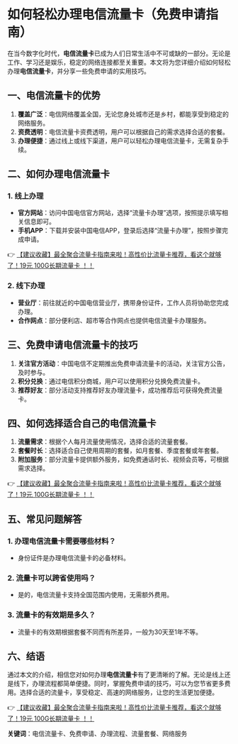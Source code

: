# 如何轻松办理电信流量卡（免费申请指南）

在当今数字化时代，**电信流量卡**已成为人们日常生活中不可或缺的一部分。无论是工作、学习还是娱乐，稳定的网络连接都至关重要。本文将为您详细介绍如何轻松办理**电信流量卡**，并分享一些免费申请的实用技巧。

## 一、电信流量卡的优势

1. **覆盖广泛**：电信网络覆盖全国，无论您身处城市还是乡村，都能享受到稳定的网络服务。
2. **资费透明**：电信流量卡资费透明，用户可以根据自己的需求选择合适的套餐。
3. **办理便捷**：通过线上或线下渠道，用户可以轻松办理电信流量卡，无需复杂手续。

## 二、如何办理电信流量卡

### 1. 线上办理

- **官方网站**：访问中国电信官方网站，选择“流量卡办理”选项，按照提示填写相关信息即可。
- **手机APP**：下载并安装中国电信APP，登录后选择“流量卡办理”，按照步骤完成申请。

👉 [【建议收藏】最全聚合流量卡指南来啦！高性价比流量卡推荐，看这个就够了！19元 100G长期流量卡 ！！](https://bit.ly/Liuliangka)

### 2. 线下办理

- **营业厅**：前往就近的中国电信营业厅，携带身份证件，工作人员将协助您完成办理。
- **合作网点**：部分便利店、超市等合作网点也提供电信流量卡办理服务。

## 三、免费申请电信流量卡的技巧

1. **关注官方活动**：中国电信不定期推出免费申请流量卡的活动，关注官方公告，及时参与。
2. **积分兑换**：通过电信积分商城，用户可以使用积分兑换免费流量卡。
3. **推荐好友**：部分活动支持推荐好友办理流量卡，成功推荐后可获得免费流量卡。

## 四、如何选择适合自己的电信流量卡

1. **流量需求**：根据个人每月流量使用情况，选择合适的流量套餐。
2. **套餐时长**：选择适合自己使用周期的套餐，如月套餐、季度套餐或年套餐。
3. **附加服务**：部分流量卡提供额外服务，如免费通话时长、视频会员等，可根据需求选择。

👉 [【建议收藏】最全聚合流量卡指南来啦！高性价比流量卡推荐，看这个就够了！19元 100G长期流量卡 ！！](https://bit.ly/Liuliangka)

## 五、常见问题解答

### 1. 办理电信流量卡需要哪些材料？
- 身份证件是办理电信流量卡的必备材料。

### 2. 流量卡可以跨省使用吗？
- 是的，电信流量卡支持全国范围内使用，无需额外费用。

### 3. 流量卡的有效期是多久？
- 流量卡的有效期根据套餐不同而有所差异，一般为30天至1年不等。

## 六、结语

通过本文的介绍，相信您对如何办理**电信流量卡**有了更清晰的了解。无论是线上还是线下，办理流程都简单便捷。同时，掌握免费申请的技巧，可以为您节省更多费用。选择合适的流量卡，享受稳定、高速的网络服务，让您的生活更加便捷。

👉 [【建议收藏】最全聚合流量卡指南来啦！高性价比流量卡推荐，看这个就够了！19元 100G长期流量卡 ！！](https://bit.ly/Liuliangka)

**关键词**：电信流量卡、免费申请、办理流程、流量套餐、网络服务